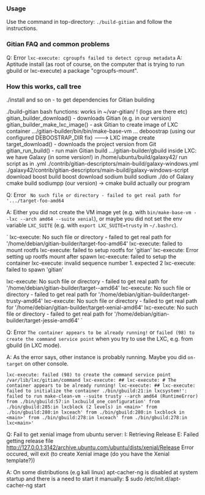 
### Usage

Use the command in top-directory:
`./build-gitian`
and follow the instructions.

### Gitian FAQ and common problems

Q: Error `lxc-execute: cgroupfs failed to detect cgroup metadata`
A: Aptitude install (as root of course, on the computer that is trying to run gbuild or lxc-execute) a package "cgroupfs-mount".

### How this works, call tree


./install and so on - to get dependencies for Gitian building

./build-gitian
	bash functions:
	works in ~/var-gitian/ ! (logs are there etc)
	gitian_builder_download() - downloads Gitian (e.g. in our version)
	gitian_builder_make_lxc_image() - ask Gitian to create image of LXC container
		.../gitian-builder/bin/bin/make-base-vm
			...
			deboostrap (using our configured DEBOOSTRAP_DIR fix)
			---> LXC image create
	target_download() - downloads the project version from Git
	gitian_run_build() - run main Gitian build
		.../gitian-builder/gbuild
			inside LXC:
			we have Galaxy (in some version!) in /home/ubuntu/build/galaxy42/
				run script as in .yml ./contrib/gitian-descriptors/main-build/galaxy-windows.yml
					./galaxy42/contrib/gitian-descriptors/main-build/galaxy-windows-script
						download boost
						build boost
						download sodium
						build sodium
						./do of Galaxy
							cmake
								build sodiumpp (our version) -> cmake
							build actually our program

Q: Error ` No such file or directory - failed to get real path for '.../target-foo-amd64`

A: Either you did not create the VM image yet (e.g. with `bin/make-base-vm --lxc --arch amd64 --suite xenial`),
or maybe you did not set the env variable `LXC_SUITE` (e.g. with `export LXC_SUITE=trusty` in `~/.bashrc`).

`
lxc-execute: No such file or directory - failed to get real path for '/home/debian/gitian-builder/target-foo-amd64'
lxc-execute: failed to mount rootfs
lxc-execute: failed to setup rootfs for 'gitian'
lxc-execute: Error setting up rootfs mount after spawn
lxc-execute: failed to setup the container
lxc-execute: invalid sequence number 1. expected 2
lxc-execute: failed to spawn 'gitian'

lxc-execute: No such file or directory - failed to get real path for '/home/debian/gitian-builder/target--amd64'
lxc-execute: No such file or directory - failed to get real path for '/home/debian/gitian-builder/target-trusty-amd64'
lxc-execute: No such file or directory - failed to get real path for '/home/debian/gitian-builder/target-xenial-amd64'
lxc-execute: No such file or directory - failed to get real path for '/home/debian/gitian-builder/target-jessie-amd64'
`



Q: Error `The container appears to be already running!` or `failed (98) to create the command service point` when you try to use
the LXC, e.g. from gbuild (in LXC mode).

A: As the error says, other instance is probably running. Maybe you did `on-target` on other console.

`
lxc-execute: failed (98) to create the command service point /var/lib/lxc/gitian/command
lxc-execute: ##
lxc-execute: # The container appears to be already running!
lxc-execute: ##
lxc-execute: failed to initialize the container
./bin/gbuild:21:in lxcsystem!': failed to run make-clean-vm --suite trusty --arch amd64 (RuntimeError)
from ./bin/gbuild:57:in lxcbuild_one_configuration'
from ./bin/gbuild:285:in lxcblock (2 levels) in <main>'
from ./bin/gbuild:280:in lxceach'
from ./bin/gbuild:280:in lxcblock in <main>'
from ./bin/gbuild:278:in lxceach'
from ./bin/gbuild:278:in lxc<main>'
`



Q:	Fail to get xenial image from ubuntu server:
	I: Retrieving Release 
	E: Failed getting release file http://127.0.0.1:3142/archive.ubuntu.com/ubuntu/dists/xenial/Release 
	Error occured, will exit (to create Xenial image (do you have the Xenial template?))

A:	On some distributions (e.g kali linux) apt-cacher-ng is disabled at system startup and there is a need to start it manually:
	$ sudo /etc/init.d/apt-cacher-ng start

